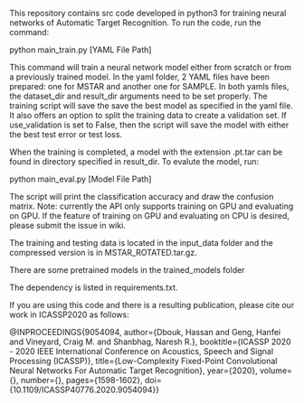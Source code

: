 This repository contains src code developed in python3 for training neural networks of Automatic 
Target Recognition. To run the code, run the command:

python main_train.py [YAML File Path]

This command will train a neural network model either from scratch or from a 
previously trained model. In the yaml folder, 2 YAML files have been prepared: one
for MSTAR and another one for SAMPLE. In both yamls files, the dataset_dir and result_dir
arguments need to be set properly. The training script will save the save the best model as
specified in the yaml file. It also offers an option to split the training data to create
a validation set. If use_validation is set to False, then the script will save the model with
either the best test error or test loss. 

When the training is completed, a model with the extension .pt.tar can be found in directory 
specified in result_dir. To evalute the model, run:

python main_eval.py [Model File Path]

The script will print the classification accuracy and draw the confusion matrix. Note: currently
the API only supports training on GPU and evaluating on GPU. If the feature of training on GPU and 
evaluating on CPU is desired, please submit the issue in wiki.

The training and testing data is located in the input_data folder and the compressed version is in MSTAR_ROTATED.tar.gz. 

There are some pretrained models in the trained_models folder

The dependency is listed in requirements.txt.

If you are using this code and there is a resulting publication, please cite our work in ICASSP2020 as follows:

@INPROCEEDINGS{9054094, author={Dbouk, Hassan and Geng, Hanfei and Vineyard, Craig M. and Shanbhag, Naresh R.}, booktitle={ICASSP 2020 - 2020 IEEE International Conference on Acoustics, Speech and Signal Processing (ICASSP)}, title={Low-Complexity Fixed-Point Convolutional Neural Networks For Automatic Target Recognition}, year={2020}, volume={}, number={}, pages={1598-1602}, doi={10.1109/ICASSP40776.2020.9054094}}
 
